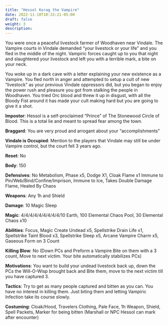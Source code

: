 ```yaml
---
title: "Hessol Korag the Vampire"
date: 2022-11-10T10:33:21-05:00
draft: false
weight: 3
description: 
---
```



You were once a peaceful livestock farmer of Woodhaven near Vindale. The Vampire courts in Vindale demanded “your livestock or your life” and you fled in the middle of the night. Vampiric forces caught up to you that night and slaughtered your livestock and left you with a terrible mark, a bite on your neck.

You woke up in a dark cave with a letter explaining your new existence as a Vampire. You fled north in anger and attempted to setup a cult of new “livestock” as your previous Vindale oppressors did, but you began to enjoy the power rush and pleasure you got from stalking the people in Woodhaven. You tried Orc blood and threw it up in disgust, with all the Bloody Fist around it has made your cult making hard but you are going to give it a shot.

**Impostor**: Hessol is a self-proclaimed “Prince” of The Stonewood Circle of Blood. This is a total lie and meant to spread fear among the town. 

**Braggard**: You are  very proud and arrogant about your “accomplishments” 

**Vindale is Occupied**: Mention to the players that Vindale may still be under Vampire control, but the court fell 3 years ago.

**Reset**:  No

**Body**: 150

**Defensives**: No Metabolism, Phase x5, Dodge X1, Cloak Flame x1 Immune to Pin/Web/Bind/Confine/Imprison, Immune to Ice, Takes Double Damage Flame, Healed By Chaos

**Weapons**: Any 1h and Shield

**Damage**: 10 Magic Sleep

**Magic**: 4/4/4/4/4/4/4/4/4/10 Earth, 100 Elemental Chaos Pool, 30 Elemental Chaos x10

**Abilities**: Focus, Magic Create Undead x5, Spellstrike Drain Life x1, Spellstrike Taint Blood x3, Spellstrike Sleep x5, Arcane Vampire Charm x5, Gaseous Form on 3 Count

**Killing Blow**: No (Down PCs and Preform a Vampire Bite on them with a 3 count, Move to next victim. Your bite automatically stabilizes PCs)

**Motivations**: You want to build your undead livestock back up, down the PCs the Will-O-Wisp brought back and Bite them, move to the next victim till you have captured 3.

**Tactics**: Try to get as many people captured and bitten as you can. You have no interest in killing them. Just biting them and letting Vampiric Infection take its course slowly.

**Costuming**: Cloak/Hood, Travelers Clothing, Pale Face, 1h Weapon, Shield, Spell Packets, Marker for being bitten (Marshall or NPC Hessol can mark after encounter)
